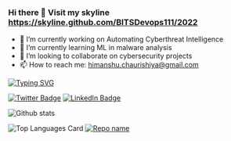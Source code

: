 ### Hi there 👋 Visit my skyline https://skyline.github.com/BITSDevops111/2022



- 🔭 I’m currently working on Automating Cyberthreat Intelligence
- 🌱 I’m currently learning ML in malware analysis
- 👯 I’m looking to collaborate on cybersecurity projects
- 📫 How to reach me: himanshu.chaurishiya@gmail.com 

[![Typing SVG](https://readme-typing-svg.herokuapp.com?color=BEF7CE&multiline=true&width=500&height=300&lines=Hi+!+Visitor++I+am+Himanshu+Chaurishiya+%F0%9F%98%8A;Let's+get+connected+through+my+email+id+%F0%9F%A4%9D%F0%9F%8F%BB;%F0%9F%93%A7+%3A+himanshu.chaurishiya%40gmail.com+)](https://git.io/typing-svg)

[![Twitter Badge](https://img.shields.io/badge/Twitter-Profile-informational?style=flat&logo=twitter&logoColor=white&color=1CA2F1)](https://twitter.com/re01021992)
[![LinkedIn Badge](https://img.shields.io/badge/LinkedIn-Profile-informational?style=flat&logo=linkedin&logoColor=white&color=0D76A8)](https://www.linkedin.com/in/himanshu-chaurishiya-🇮🇳-965b9a126)

![Github stats](https://github-readme-stats.vercel.app/api?username=BITSdevops111&theme=Gradient&show_icons=true&count_private=true)
<!--

// README.md
//used layout as compact https://github.com/anuraghazra/github-readme-stats for more info -->

![Top Languages Card](https://github-readme-stats.vercel.app/api/top-langs/?username=BITSdevops111&layout=compact)      [![Repo name](https://github-readme-stats.vercel.app/api/pin/?username=BITSdevops111&repo=ss_assg_billing&show_owner=true)](https://github.com/BITSDevops111/ss_assg_billing)
